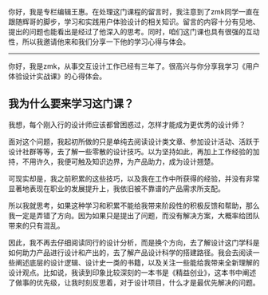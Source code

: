 你好，我是专栏编辑王惠。在处理这门课程的留言时，我注意到了zmk同学一直在跟随辉哥的脚步，学习和实践用户体验设计的相关知识。留言的内容十分有见地、提出的问题也能看出是经过了他深入的思考。同时，咱们这门课也具有很强的互动性，所以我邀请他来和我们分享一下他的学习心得与体会。

* * *

你好，我是zmk，从事交互设计工作已经有三年了。很高兴与你分享我学习《用户体验设计实战课》的心得体会。

## 我为什么要来学习这门课？

我想，每个刚入行的设计师应该都曾困惑过，怎样才能成为更优秀的设计师？

面对这个问题，我起初所做的只是单纯去阅读设计类文章、参加设计活动、活跃于设计社群等等，去了解一些零散的设计技巧。以为坚持如此，再加上工作经验的加持，不用许久，我便可触及知识边界，为产品助力，成为设计翘楚。

可现实却是，我之前积累的这些技巧，以及我在工作中所获得的经验，并没有非常显著地表现在职业的发展提升上，我依旧被不靠谱的产品需求所支配。

所以我就思考，如果这种学习和积累不能给我带来阶段性的积极反馈和帮助，那么我一定是弄错了方向。因为如果只是提出了问题，而没有解决方案，大概率给团队带来的只有混乱。

因此，我不再去仔细阅读同行的设计分析，而是换个方向，去了解设计这门学科是如何助力产品进行设计和产出的，去了解产品设计科学的搭建路径。我会去阅读一些阐述底层的设计逻辑、设计史一类的书籍，以及关注一些能给我带来全新理解的设计观点。比如说，我读到印象比较深刻的一本书是《精益创业》，这本书中阐述了做事的优先级，让我时刻反思着，对于设计项目，什么才是最优先解决的问题。